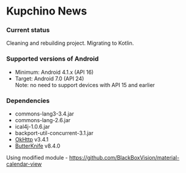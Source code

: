 # Kupchino News

### Current status
Cleaning and rebuilding project. Migrating to Kotlin.

### Supported versions of Android
- Minimum: Android 4.1.x (API 16)
- Target: Android 7.0 (API 24) <br />
Note: no need to support devices with API 15 and earlier

### Dependencies
- commons-lang3-3.4.jar
- commons-lang-2.6.jar
- ical4j-1.0.6.jar
- backport-util-concurrent-3.1.jar
- [OkHttp](https://github.com/square/okhttp) v3.4.1
- [ButterKnife](https://github.com/JakeWharton/butterknife) v8.4.0

Using modified module - https://github.com/BlackBoxVision/material-calendar-view
